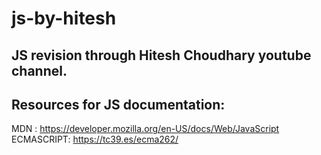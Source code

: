 # js-by-hitesh
JS revision through Hitesh Choudhary youtube channel.
--

## Resources for JS documentation:
MDN : https://developer.mozilla.org/en-US/docs/Web/JavaScript
ECMASCRIPT: https://tc39.es/ecma262/

